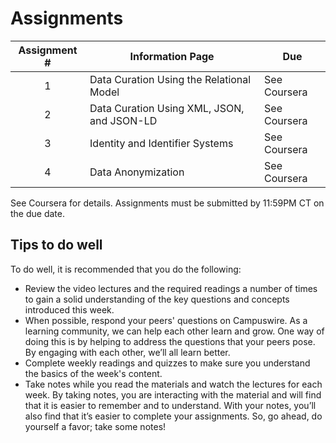 # Assignments

| Assignment # | Information Page | Due |
|:---:|--------------------------|--------------|
| 1 | Data Curation Using the Relational Model | See Coursera |
| 2 | Data Curation Using XML, JSON, and JSON-LD | See Coursera |
| 3 | Identity and Identifier Systems | See Coursera |
| 4 | Data Anonymization | See Coursera |

See Coursera for details. Assignments must be submitted by 11:59PM CT on the due date.

## Tips to do well
To do well, it is recommended that you do the following:

* Review the video lectures and the required readings a number of times to gain a solid understanding of the key questions and concepts introduced this week.
* When possible, respond your peers' questions on Campuswire. As a learning community, we can help each other learn and grow. One way of doing this is by   helping to address the questions that your peers pose. By engaging with each other, we’ll all learn better.
* Complete weekly readings and quizzes to make sure you understand the basics of the week's content.
* Take notes while you read the materials and watch the lectures for each week. By taking notes, you are interacting with the material and will find that it is easier to remember and to understand. With your notes, you’ll also find that it’s easier to complete your assignments. So, go ahead, do yourself a favor; take some notes!
